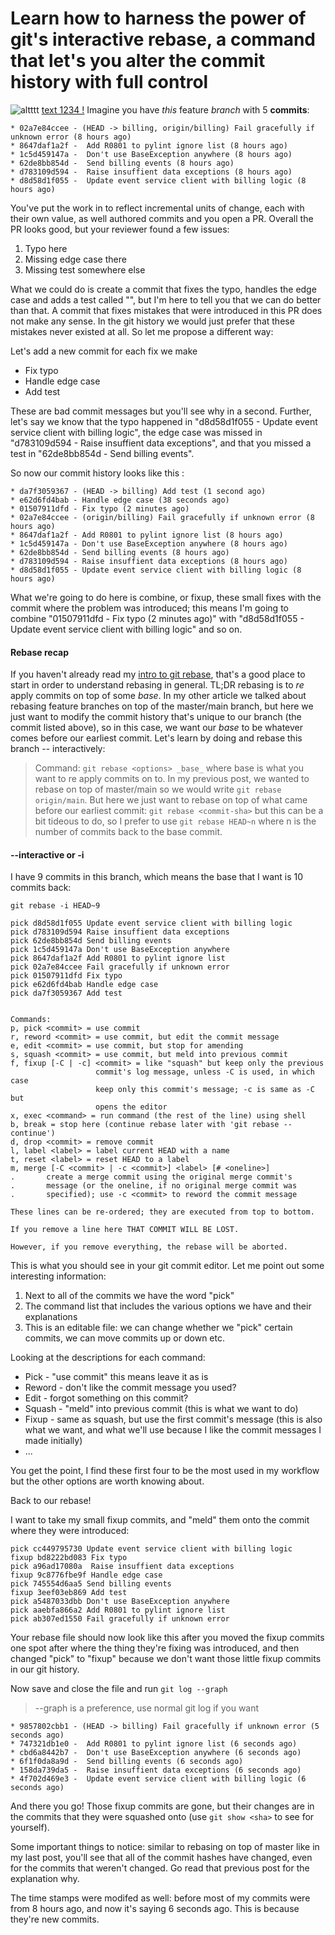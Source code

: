 # Learn how to harness the power of git's interactive rebase, a command that let's you alter the commit history with full control

![altttt](http://localhost:7878/static/screen-shot.png)
[text 1234 !](https://google.com)
Imagine you have *this* feature _branch_ with 5 **commits**:

``` text
* 02a7e84ccee - (HEAD -> billing, origin/billing) Fail gracefully if unknown error (8 hours ago)
* 8647daf1a2f -  Add R0801 to pylint ignore list (8 hours ago)
* 1c5d459147a -  Don't use BaseException anywhere (8 hours ago)
* 62de8bb854d -  Send billing events (8 hours ago)
* d783109d594 -  Raise insuffient data exceptions (8 hours ago)
* d8d58d1f055 -  Update event service client with billing logic (8 hours ago)
```

You've put the work in to reflect incremental units of change, each with their own value, as well authored commits and you open a PR. Overall the PR looks good, but your reviewer found a few issues:

1. Typo here
2. Missing edge case there
3. Missing test somewhere else

What we could do is create a commit that fixes the typo, handles the edge case and adds a test called "", but I'm here to tell you that we can do better than that. A commit that fixes mistakes that were introduced in this PR does not make any sense. In the git history we would just prefer that these mistakes never existed at all. So let me propose a different way:

Let's add a new commit for each fix we make
* Fix typo
* Handle edge case
* Add test

These are bad commit messages but you'll see why in a second. Further, let's say we know that the typo happened in  "d8d58d1f055 -  Update event service client with billing logic", the edge case was missed in "d783109d594 -  Raise insuffient data exceptions", and that you missed a test in "62de8bb854d -  Send billing events".

So now our commit history looks like this :

``` text
* da7f3059367 - (HEAD -> billing) Add test (1 second ago)
* e62d6fd4bab - Handle edge case (38 seconds ago)
* 01507911dfd - Fix typo (2 minutes ago)
* 02a7e84ccee - (origin/billing) Fail gracefully if unknown error (8 hours ago)
* 8647daf1a2f - Add R0801 to pylint ignore list (8 hours ago)
* 1c5d459147a - Don't use BaseException anywhere (8 hours ago)
* 62de8bb854d - Send billing events (8 hours ago)
* d783109d594 - Raise insuffient data exceptions (8 hours ago)
* d8d58d1f055 - Update event service client with billing logic (8 hours ago)
```

What we're going to do here is combine, or fixup, these small fixes with the commit where the problem was introduced; this means I'm going to combine  "01507911dfd - Fix typo (2 minutes ago)" with "d8d58d1f055 -  Update event service client with billing logic" and so on.

#### Rebase recap

If you haven't already read my [intro to git rebase](/git-rebase), that's a good place to start in order to understand rebasing in general. TL;DR rebasing is to _re_ apply commits on top of some _base_. In my other article we talked about rebasing feature branches on top of the master/main branch, but here we just want to modify the commit history that's unique to our branch (the commit listed above), so in this case, we want our _base_ to be whatever comes before our earliest commit. Let's learn by doing and rebase this branch -- interactively:

> Command: `git rebase <options> _base_` where base is what you want to re apply commits on to. In my previous post, we wanted to rebase on top of master/main so we would write `git rebase origin/main`. But here we just want to rebase on top of what came before our earliest commit: `git rebase <commit-sha>` but this can be a bit tideous to do, so I prefer to use `git rebase HEAD~n` where n is the number of commits back to the base commit.

#### --interactive or -i

I have 9 commits in this branch, which means the base that I want is 10 commits back:

`git rebase -i HEAD~9`

``` text
pick d8d58d1f055 Update event service client with billing logic
pick d783109d594 Raise insuffient data exceptions
pick 62de8bb854d Send billing events
pick 1c5d459147a Don't use BaseException anywhere
pick 8647daf1a2f Add R0801 to pylint ignore list
pick 02a7e84ccee Fail gracefully if unknown error
pick 01507911dfd Fix typo
pick e62d6fd4bab Handle edge case
pick da7f3059367 Add test


Commands:
p, pick <commit> = use commit
r, reword <commit> = use commit, but edit the commit message
e, edit <commit> = use commit, but stop for amending
s, squash <commit> = use commit, but meld into previous commit
f, fixup [-C | -c] <commit> = like "squash" but keep only the previous
                   commit's log message, unless -C is used, in which case
                   keep only this commit's message; -c is same as -C but
                   opens the editor
x, exec <command> = run command (the rest of the line) using shell
b, break = stop here (continue rebase later with 'git rebase --continue')
d, drop <commit> = remove commit
l, label <label> = label current HEAD with a name
t, reset <label> = reset HEAD to a label
m, merge [-C <commit> | -c <commit>] <label> [# <oneline>]
.       create a merge commit using the original merge commit's
.       message (or the oneline, if no original merge commit was
.       specified); use -c <commit> to reword the commit message

These lines can be re-ordered; they are executed from top to bottom.

If you remove a line here THAT COMMIT WILL BE LOST.

However, if you remove everything, the rebase will be aborted.
```

This is what you should see in your git commit editor. Let me point out some interesting information:

1. Next to all of the commits we have the word "pick"
2. The command list that includes the various options we have and their explanations
3. This is an editable file: we can change whether we "pick" certain commits, we can move commits up or down etc.

Looking at the descriptions for each command:

* Pick - "use commit" this means leave it as is
* Reword - don't like the commit message you used?
* Edit - forgot something on this commit?
* Squash - "meld" into previous commit (this is what we want to do)
* Fixup - same as squash, but use the first commit's message (this is also what we want, and what we'll use because I like the commit messages I made initially)
* ...

You get the point, I find these first four to be the most used in my workflow but the other options are worth knowing about.

Back to our rebase!

I want to take my small fixup commits, and "meld" them onto the commit where they were introduced:

``` text
pick cc449795730 Update event service client with billing logic
fixup bd8222bd083 Fix typo
pick a96ad17080a  Raise insuffient data exceptions
fixup 9c8776fbe9f Handle edge case
pick 745554d6aa5 Send billing events
fixup 3eef03eb869 Add test
pick a5487033dbb Don't use BaseException anywhere
pick aaebfa866a2 Add R0801 to pylint ignore list
pick ab307ed1550 Fail gracefully if unknown error
```

Your rebase file should now look like this after you moved the fixup commits one spot after where the thing they're fixing was introduced, and then changed "pick" to "fixup" because we don't want those little fixup commits in our git history.

Now save and close the file and run `git log --graph`

> --graph is a preference, use normal git log if you want

``` text
* 9857802cbb1 - (HEAD -> billing) Fail gracefully if unknown error (5 seconds ago)
* 747321db1e0 -  Add R0801 to pylint ignore list (6 seconds ago)
* cbd6a8442b7 -  Don't use BaseException anywhere (6 seconds ago)
* 6f1f0da8a9d -  Send billing events (6 seconds ago)
* 158da739da5 -  Raise insuffient data exceptions (6 seconds ago)
* 4f702d469e3 -  Update event service client with billing logic (6 seconds ago)
```

And there you go! Those fixup commits are gone, but their changes are in the commits that they were squashed onto (use `git show <sha>` to see for yourself).

Some important things to notice: similar to rebasing on top of master like in my last post, you'll see that all of the commit hashes have changed, even for the commits that weren't changed. Go read that previous post for the explanation why.

The time stamps were modifed as well: before most of my commits were from 8 hours ago, and now it's saying 6 seconds ago. This is because they're new commits.
